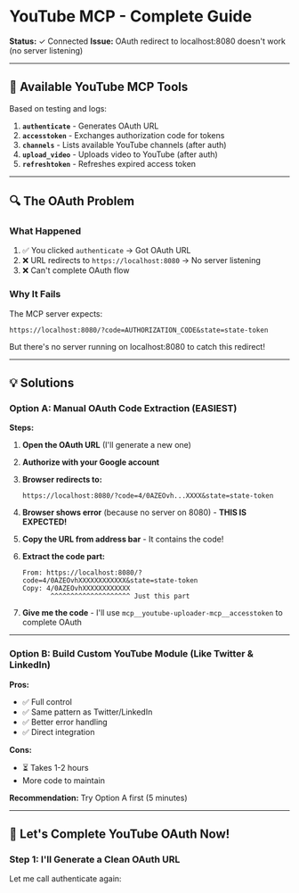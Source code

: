 # YouTube MCP - Complete Guide

**Status:** ✓ Connected
**Issue:** OAuth redirect to localhost:8080 doesn't work (no server listening)

---

## 🎯 Available YouTube MCP Tools

Based on testing and logs:

1. **`authenticate`** - Generates OAuth URL
2. **`accesstoken`** - Exchanges authorization code for tokens
3. **`channels`** - Lists available YouTube channels (after auth)
4. **`upload_video`** - Uploads video to YouTube (after auth)
5. **`refreshtoken`** - Refreshes expired access token

---

## 🔍 The OAuth Problem

### What Happened

1. ✅ You clicked `authenticate` → Got OAuth URL
2. ❌ URL redirects to `https://localhost:8080` → No server listening
3. ❌ Can't complete OAuth flow

### Why It Fails

The MCP server expects:

```
https://localhost:8080/?code=AUTHORIZATION_CODE&state=state-token
```

But there's no server running on localhost:8080 to catch this redirect!

---

## 💡 Solutions

### Option A: Manual OAuth Code Extraction (EASIEST)

**Steps:**

1. **Open the OAuth URL** (I'll generate a new one)

2. **Authorize with your Google account**

3. **Browser redirects to:**

   ```
   https://localhost:8080/?code=4/0AZEOvh...XXXX&state=state-token
   ```

4. **Browser shows error** (because no server on 8080) - **THIS IS EXPECTED!**

5. **Copy the URL from address bar** - It contains the code!

6. **Extract the code part:**

   ```
   From: https://localhost:8080/?code=4/0AZEOvhXXXXXXXXXXXX&state=state-token
   Copy: 4/0AZEOvhXXXXXXXXXXXX
          ^^^^^^^^^^^^^^^^^^^^ Just this part
   ```

7. **Give me the code** - I'll use `mcp__youtube-uploader-mcp__accesstoken` to complete OAuth

---

### Option B: Build Custom YouTube Module (Like Twitter & LinkedIn)

**Pros:**

- ✅ Full control
- ✅ Same pattern as Twitter/LinkedIn
- ✅ Better error handling
- ✅ Direct integration

**Cons:**

- ⏳ Takes 1-2 hours
- More code to maintain

**Recommendation:** Try Option A first (5 minutes)

---

## 🚀 Let's Complete YouTube OAuth Now!

### Step 1: I'll Generate a Clean OAuth URL

Let me call authenticate again:
